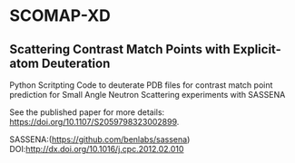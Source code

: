 # SCOMAP-XD
## Scattering Contrast Match Points with Explicit-atom Deuteration

Python Scritpting Code to deuterate PDB files for contrast match point prediction for Small Angle Neutron Scattering experiments with SASSENA

See the published paper for more details: https://doi.org/10.1107/S2059798323002899. 

SASSENA:(https://github.com/benlabs/sassena)
DOI:http://dx.doi.org/10.1016/j.cpc.2012.02.010

